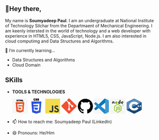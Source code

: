 <h2>👋Hey there,</h2>

 My name is **Soumyadeep Paul**. I am an undergraduate at National Institute of Technology Silchar from the Departmaent of Mechanical Engineering.
  I am keenly intersted in the world of technology and a web developer with experience in HTML5, CSS, JavaScript, Node.js.
  I am also interested in cloud computimg and Data Structures and Algorithms.
   
🌱 I’m currently learning...
- Data Structures and Algorithms
- Cloud Domain

<h2>SKills</h2>


- **TOOLS & TECHNOLOGIES**
 
  <img src="images/HTML.png" width="50px" height="50px"/>
  <img src="images/CSS.jpeg" width="50px" height="50px" />
  <img src="images/JS.jpeg" width="50px" height="50px" />
  <img src="images/git.png" width="50px" height="50px" />
  <img src="images/gitHub.png" width="50px" height="50px" />
  <img src="images/vsCode.png" width="50px" height="50px" />
  <img src="images/nodeJS.png" width="50px" height="50px" />
  <img src="images/cpp.png" width="50px" height="50px" />

  
- 📫 How to reach me: Soumyadeep Paul (LinkedIn)
- 😄 Pronouns: He/Him


<!---
Soumyadeep-4704/Soumyadeep-4704 is a ✨ special ✨ repository because its `README.md` (this file) appears on your GitHub profile.
You can click the Preview link to take a look at your changes.
--->
